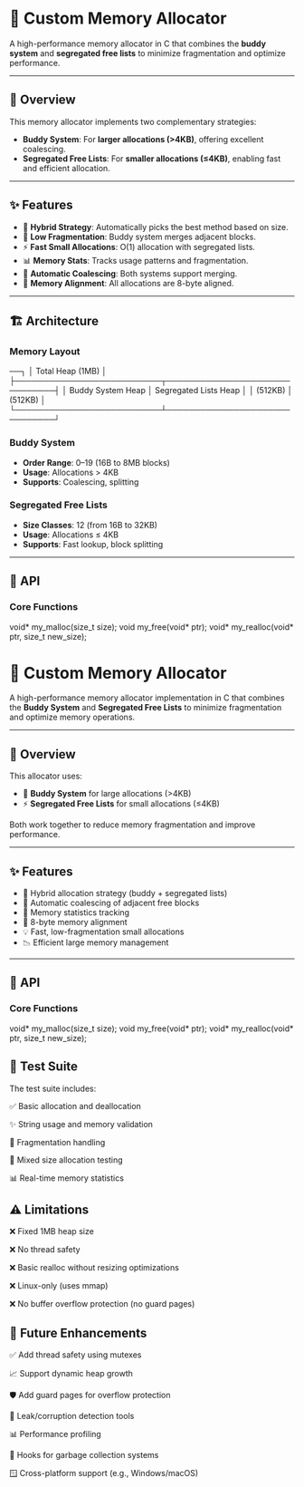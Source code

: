 # 🧠 Custom Memory Allocator

A high-performance memory allocator in C that combines the **buddy system** and **segregated free lists** to minimize fragmentation and optimize performance.

---

## 📖 Overview

This memory allocator implements two complementary strategies:

- **Buddy System**: For **larger allocations (>4KB)**, offering excellent coalescing.
- **Segregated Free Lists**: For **smaller allocations (≤4KB)**, enabling fast and efficient allocation.

---

## ✨ Features

- 🔀 **Hybrid Strategy**: Automatically picks the best method based on size.
- 🧩 **Low Fragmentation**: Buddy system merges adjacent blocks.
- ⚡ **Fast Small Allocations**: O(1) allocation with segregated lists.
- 📊 **Memory Stats**: Tracks usage patterns and fragmentation.
- 🔁 **Automatic Coalescing**: Both systems support merging.
- 📐 **Memory Alignment**: All allocations are 8-byte aligned.

---

## 🏗 Architecture

### Memory Layout
──┐
│ Total Heap (1MB) │
├──────────────────────────┬──────────────────────────────┤
│ Buddy System Heap │ Segregated Lists Heap │
│ (512KB) │ (512KB) │
└──────────────────────────┴──────────────────────────────┘

### Buddy System
- **Order Range**: 0–19 (16B to 8MB blocks)
- **Usage**: Allocations > 4KB
- **Supports**: Coalescing, splitting

### Segregated Free Lists
- **Size Classes**: 12 (from 16B to 32KB)
- **Usage**: Allocations ≤ 4KB
- **Supports**: Fast lookup, block splitting

---

## 🧩 API

### Core Functions
void* my_malloc(size_t size);
void  my_free(void* ptr);
void* my_realloc(void* ptr, size_t new_size);

# 🧠 Custom Memory Allocator

A high-performance memory allocator implementation in C that combines the **Buddy System** and **Segregated Free Lists** to minimize fragmentation and optimize memory operations.

---

## 📖 Overview

This allocator uses:

- 🧱 **Buddy System** for large allocations (>4KB)
- ⚡ **Segregated Free Lists** for small allocations (≤4KB)

Both work together to reduce memory fragmentation and improve performance.

---

## ✨ Features

- 🔁 Hybrid allocation strategy (buddy + segregated lists)
- 🔄 Automatic coalescing of adjacent free blocks
- 🧠 Memory statistics tracking
- 📏 8-byte memory alignment
- 💡 Fast, low-fragmentation small allocations
- 📉 Efficient large memory management

---

## 🧩 API

### Core Functions
void* my_malloc(size_t size);
void  my_free(void* ptr);
void* my_realloc(void* ptr, size_t new_size);

## 🧪 Test Suite
The test suite includes:

✅ Basic allocation and deallocation

✨ String usage and memory validation

🧱 Fragmentation handling

🔀 Mixed size allocation testing

📊 Real-time memory statistics

## ⚠ Limitations
❌ Fixed 1MB heap size

❌ No thread safety

❌ Basic realloc without resizing optimizations

❌ Linux-only (uses mmap)

❌ No buffer overflow protection (no guard pages)

## 🚀 Future Enhancements
✅ Add thread safety using mutexes

📈 Support dynamic heap growth

🛡 Add guard pages for overflow protection

🧹 Leak/corruption detection tools

📊 Performance profiling

🧠 Hooks for garbage collection systems

🪟 Cross-platform support (e.g., Windows/macOS)
